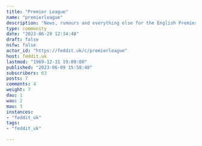 ```yaml
---
title: "Premier League" 
name: "premierleague"
description: "News, rumours and everything else for the English Premier League"
type: community
date: "2023-06-29 12:34:48"
draft: false
nsfw: false
actor_id: "https://feddit.uk/c/premierleague"
host: feddit.uk
lastmod: "1969-12-31 19:00:00"
published: "2023-06-09 15:58:48"
subscribers: 63
posts: 7
comments: 4
weight: 7
dau: 1
wau: 2
mau: 3
instances:
- "feddit_uk"
tags: 
- "feddit_uk"

---
```

